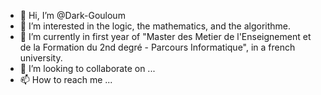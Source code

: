 - 👋 Hi, I’m @Dark-Gouloum
- 👀 I’m interested in the logic, the mathematics, and the algorithme.
- 🌱 I’m currently in first year of "Master des Metier de l'Enseignement et de la Formation du 2nd degré - Parcours Informatique", in a french university.
- 💞️ I’m looking to collaborate on ...
- 📫 How to reach me ...

<!---
Dark-Gouloum/Dark-Gouloum is a ✨ special ✨ repository because its `README.md` (this file) appears on your GitHub profile.
You can click the Preview link to take a look at your changes.
--->
